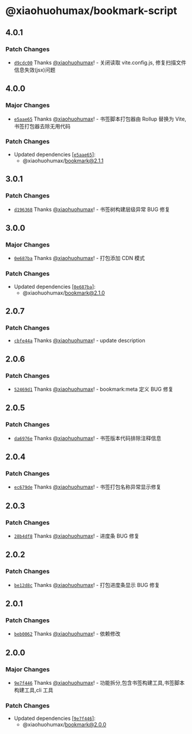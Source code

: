 # @xiaohuohumax/bookmark-script

## 4.0.1

### Patch Changes

- [`d9cdc00`](https://github.com/xiaohuohumax/bookmark-script-builder/commit/d9cdc0013f529162404f2d05bd9671840e33a9bf) Thanks [@xiaohuohumax](https://github.com/xiaohuohumax)! - 关闭读取 vite.config.js, 修复扫描文件信息失效(jsx)问题

## 4.0.0

### Major Changes

- [`e5aae65`](https://github.com/xiaohuohumax/bookmark-script-builder/commit/e5aae65c25bdee02e8ba519fb3710fde69602f24) Thanks [@xiaohuohumax](https://github.com/xiaohuohumax)! - 书签脚本打包器由 Rollup 替换为 Vite, 书签打包器去除无用代码

### Patch Changes

- Updated dependencies [[`e5aae65`](https://github.com/xiaohuohumax/bookmark-script-builder/commit/e5aae65c25bdee02e8ba519fb3710fde69602f24)]:
  - @xiaohuohumax/bookmark@2.1.1

## 3.0.1

### Patch Changes

- [`d196368`](https://github.com/xiaohuohumax/bookmark-script-builder/commit/d1963689230778c88894200de42514a2ce7472a9) Thanks [@xiaohuohumax](https://github.com/xiaohuohumax)! - 书签树构建层级异常 BUG 修复

## 3.0.0

### Major Changes

- [`0e687ba`](https://github.com/xiaohuohumax/bookmark-script-builder/commit/0e687bab07d065a4888ed35c2daf4e31135a3ec2) Thanks [@xiaohuohumax](https://github.com/xiaohuohumax)! - 打包添加 CDN 模式

### Patch Changes

- Updated dependencies [[`0e687ba`](https://github.com/xiaohuohumax/bookmark-script-builder/commit/0e687bab07d065a4888ed35c2daf4e31135a3ec2)]:
  - @xiaohuohumax/bookmark@2.1.0

## 2.0.7

### Patch Changes

- [`cbfe44a`](https://github.com/xiaohuohumax/bookmark-script-builder/commit/cbfe44acbcd8a3f11842755221f37170f812b53f) Thanks [@xiaohuohumax](https://github.com/xiaohuohumax)! - update description

## 2.0.6

### Patch Changes

- [`52469d1`](https://github.com/xiaohuohumax/bookmark-script-builder/commit/52469d1082658089f5a72367392a7e35b8da52a9) Thanks [@xiaohuohumax](https://github.com/xiaohuohumax)! - bookmark:meta 定义 BUG 修复

## 2.0.5

### Patch Changes

- [`da6976e`](https://github.com/xiaohuohumax/bookmark-script-builder/commit/da6976e7284fbbc62b4e2d26901642b076185792) Thanks [@xiaohuohumax](https://github.com/xiaohuohumax)! - 书签版本代码排除注释信息

## 2.0.4

### Patch Changes

- [`ec679de`](https://github.com/xiaohuohumax/bookmark-script-builder/commit/ec679de53c0f0faf371460050de5a4ed74da0948) Thanks [@xiaohuohumax](https://github.com/xiaohuohumax)! - 书签打包名称异常显示修复

## 2.0.3

### Patch Changes

- [`28b4df8`](https://github.com/xiaohuohumax/bookmark-script-builder/commit/28b4df8d44c818bcb2ba95bb26db380ec7d2164c) Thanks [@xiaohuohumax](https://github.com/xiaohuohumax)! - 进度条 BUG 修复

## 2.0.2

### Patch Changes

- [`be12d8c`](https://github.com/xiaohuohumax/bookmark-script-builder/commit/be12d8c11968d5762ddf9b006d3caf4f556a7d0f) Thanks [@xiaohuohumax](https://github.com/xiaohuohumax)! - 打包进度条显示 BUG 修复

## 2.0.1

### Patch Changes

- [`beb0062`](https://github.com/xiaohuohumax/bookmark-script-builder/commit/beb0062c7674cb753b6bbe3e248a54d4dd792e6f) Thanks [@xiaohuohumax](https://github.com/xiaohuohumax)! - 依赖修改

## 2.0.0

### Major Changes

- [`9e7f446`](https://github.com/xiaohuohumax/bookmark-script-builder/commit/9e7f4462cc97eca0346c1be01659912e7d8de0f9) Thanks [@xiaohuohumax](https://github.com/xiaohuohumax)! - 功能拆分,包含书签构建工具,书签脚本构建工具,cli 工具

### Patch Changes

- Updated dependencies [[`9e7f446`](https://github.com/xiaohuohumax/bookmark-script-builder/commit/9e7f4462cc97eca0346c1be01659912e7d8de0f9)]:
  - @xiaohuohumax/bookmark@2.0.0
